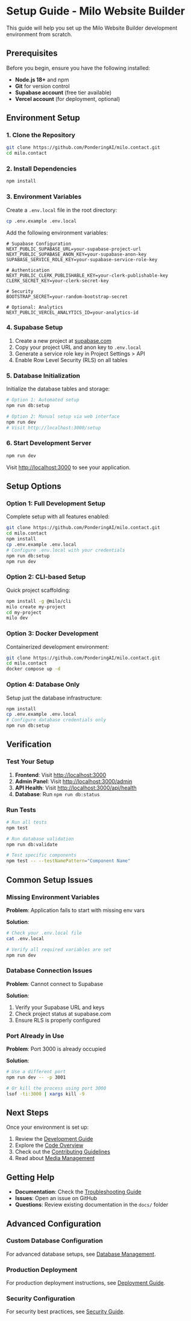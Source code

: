 # Setup Guide - Milo Website Builder

This guide will help you set up the Milo Website Builder development environment from scratch.

## Prerequisites

Before you begin, ensure you have the following installed:

- **Node.js 18+** and npm
- **Git** for version control
- **Supabase account** (free tier available)
- **Vercel account** (for deployment, optional)

## Environment Setup

### 1. Clone the Repository

```bash
git clone https://github.com/PonderingAI/milo.contact.git
cd milo.contact
```

### 2. Install Dependencies

```bash
npm install
```

### 3. Environment Variables

Create a `.env.local` file in the root directory:

```bash
cp .env.example .env.local
```

Add the following environment variables:

```env
# Supabase Configuration
NEXT_PUBLIC_SUPABASE_URL=your-supabase-project-url
NEXT_PUBLIC_SUPABASE_ANON_KEY=your-supabase-anon-key
SUPABASE_SERVICE_ROLE_KEY=your-supabase-service-role-key

# Authentication
NEXT_PUBLIC_CLERK_PUBLISHABLE_KEY=your-clerk-publishable-key
CLERK_SECRET_KEY=your-clerk-secret-key

# Security
BOOTSTRAP_SECRET=your-random-bootstrap-secret

# Optional: Analytics
NEXT_PUBLIC_VERCEL_ANALYTICS_ID=your-analytics-id
```

### 4. Supabase Setup

1. Create a new project at [supabase.com](https://supabase.com)
2. Copy your project URL and anon key to `.env.local`
3. Generate a service role key in Project Settings > API
4. Enable Row Level Security (RLS) on all tables

### 5. Database Initialization

Initialize the database tables and storage:

```bash
# Option 1: Automated setup
npm run db:setup

# Option 2: Manual setup via web interface
npm run dev
# Visit http://localhost:3000/setup
```

### 6. Start Development Server

```bash
npm run dev
```

Visit [http://localhost:3000](http://localhost:3000) to see your application.

## Setup Options

### Option 1: Full Development Setup

Complete setup with all features enabled:

```bash
git clone https://github.com/PonderingAI/milo.contact.git
cd milo.contact
npm install
cp .env.example .env.local
# Configure .env.local with your credentials
npm run db:setup
npm run dev
```

### Option 2: CLI-based Setup

Quick project scaffolding:

```bash
npm install -g @milo/cli
milo create my-project
cd my-project
milo dev
```

### Option 3: Docker Development

Containerized development environment:

```bash
git clone https://github.com/PonderingAI/milo.contact.git
cd milo.contact
docker compose up -d
```

### Option 4: Database Only

Setup just the database infrastructure:

```bash
npm install
cp .env.example .env.local
# Configure database credentials only
npm run db:setup
```

## Verification

### Test Your Setup

1. **Frontend**: Visit [http://localhost:3000](http://localhost:3000)
2. **Admin Panel**: Visit [http://localhost:3000/admin](http://localhost:3000/admin)
3. **API Health**: Visit [http://localhost:3000/api/health](http://localhost:3000/api/health)
4. **Database**: Run `npm run db:status`

### Run Tests

```bash
# Run all tests
npm test

# Run database validation
npm run db:validate

# Test specific components
npm test -- --testNamePattern="Component Name"
```

## Common Setup Issues

### Missing Environment Variables

**Problem**: Application fails to start with missing env vars

**Solution**: 
```bash
# Check your .env.local file
cat .env.local

# Verify all required variables are set
npm run dev
```

### Database Connection Issues

**Problem**: Cannot connect to Supabase

**Solution**:
1. Verify your Supabase URL and keys
2. Check project status at supabase.com
3. Ensure RLS is properly configured

### Port Already in Use

**Problem**: Port 3000 is already occupied

**Solution**:
```bash
# Use a different port
npm run dev -- -p 3001

# Or kill the process using port 3000
lsof -ti:3000 | xargs kill -9
```

## Next Steps

Once your environment is set up:

1. Review the [Development Guide](./DEVELOPMENT.md)
2. Explore the [Code Overview](./CODE_OVERVIEW.md)
3. Check out the [Contributing Guidelines](./CONTRIBUTING.md)
4. Read about [Media Management](./MEDIA-STORAGE.md)

## Getting Help

- **Documentation**: Check the [Troubleshooting Guide](./TROUBLESHOOTING.md)
- **Issues**: Open an issue on GitHub
- **Questions**: Review existing documentation in the `docs/` folder

## Advanced Configuration

### Custom Database Configuration

For advanced database setups, see [Database Management](./DATABASE-MANAGEMENT.md).

### Production Deployment

For production deployment instructions, see [Deployment Guide](./DEPLOYMENT.md).

### Security Configuration

For security best practices, see [Security Guide](./SECURITY.md).